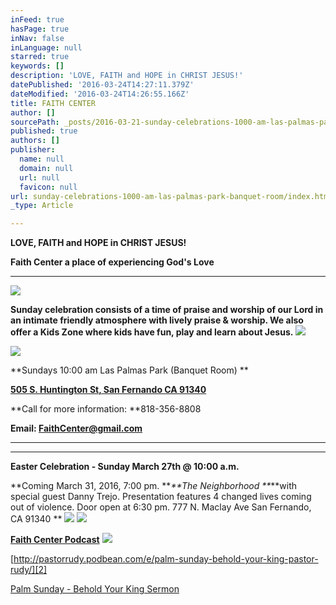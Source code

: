 ```yaml
---
inFeed: true
hasPage: true
inNav: false
inLanguage: null
starred: true
keywords: []
description: 'LOVE, FAITH and HOPE in CHRIST JESUS!'
datePublished: '2016-03-24T14:27:11.379Z'
dateModified: '2016-03-24T14:26:55.166Z'
title: FAITH CENTER
author: []
sourcePath: _posts/2016-03-21-sunday-celebrations-1000-am-las-palmas-park-banquet-room.md
published: true
authors: []
publisher:
  name: null
  domain: null
  url: null
  favicon: null
url: sunday-celebrations-1000-am-las-palmas-park-banquet-room/index.html
_type: Article

---
```

**LOVE, FAITH and HOPE in CHRIST JESUS!**

**Faith Center a place of experiencing God's Love**

****

![](https://the-grid-user-content.s3-us-west-2.amazonaws.com/3097cf59-83ea-47fb-9c4c-b7112bf0721c.jpg)

**Sunday celebration consists of a time of praise and worship
of our Lord in an intimate friendly atmosphere with lively praise & worship.
We also offer a Kids Zone where kids have fun, play and learn about Jesus.**
![](https://the-grid-user-content.s3-us-west-2.amazonaws.com/691abdda-24db-4081-8f4d-7e530be8242b.png)

![](https://imgflo.herokuapp.com/graph/vahj1ThiexotieMo/5145822b6d20f959a3083b87331e4e42/passthrough.png?height=438&input=https%3A%2F%2Fs3-us-west-2.amazonaws.com%2Fthe-grid-img%2Fp%2F03049f7475eaf34bc110a65b540a2875d18cee78.png&width=750)

**Sundays 10:00 am Las Palmas Park (Banquet Room) **

[**505 S. Huntington St, San Fernando CA 91340**][0]

**Call for more information: **818-356-8808

**Email: FaithCenter@gmail.com**

****

****

**Easter Celebration - Sunday March 27th @ 10:00 a.m.**

**Coming March 31, 2016, 7:00 pm. **_**The Neighborhood **_**with special guest Danny Trejo.   Presentation features 4 changed lives coming out of violence. Door open at 6:30 pm. 777 N. Maclay Ave San Fernando, CA 91340 **
![](https://imgflo.herokuapp.com/graph/vahj1ThiexotieMo/baf299fb13dfba450b3b82d85ebc6d62/passthrough.jpg?height=581&input=https%3A%2F%2Fs3-us-west-2.amazonaws.com%2Fthe-grid-img%2Fp%2Fb6f30d3cce447545b95650d6dc004b0637dfc34a.jpg&width=750)
![](https://the-grid-user-content.s3-us-west-2.amazonaws.com/57df8685-3b05-42d9-bd24-f06afd3e0eb7.jpg)

**[Faith Center Podcast][1]**
![](https://imgflo.herokuapp.com/graph/vahj1ThiexotieMo/36c4679296e5715404604d326e4407ea/passthrough.jpg?height=453&input=https%3A%2F%2Fs3-us-west-2.amazonaws.com%2Fthe-grid-img%2Fp%2Fe5ad35f48d5dce49d494e667b3bc622c6bc3e120.jpg&width=467)

[http://pastorrudy.podbean.com/e/palm-sunday-behold-your-king-pastor-rudy/][2]

[Palm Sunday - Behold Your King Sermon][1]

[0]: https://www.google.com/maps/place/505+S.+Huntington+St,+San+Fernando+CA+91340/@34.2857856,-118.4492502,3a,75y,263.47h,90t/data=!3m7!1e1!3m4!1sgDDWHj2nD5C7ZwMZ3zg2CQ!2e0!7i13312!8i6656!4b1!4m2!3m1!1s0x0:0x24eca5be609444eb!6m1!1e1
[1]: null
[2]: http://pastorrudy.podbean.com/e/palm-sunday-behold-your-king-pastor-rudy/
